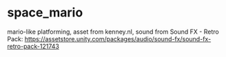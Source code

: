 # space_mario
mario-like platforming,
asset from kenney.nl,
sound from Sound FX - Retro Pack: https://assetstore.unity.com/packages/audio/sound-fx/sound-fx-retro-pack-121743
